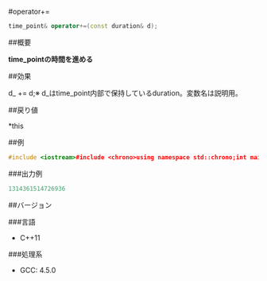 #operator+=
```cpp
time_point& operator+=(const duration& d);
```

##概要

<b>time_pointの時間を進める</b>




##効果

d_ += d;※ d_はtime_point内部で保持しているduration。変数名は説明用。




##戻り値

*this


##例

```cpp
#include <iostream>#include <chrono>using namespace std::chrono;int main(){  system_clock::time_point p = system_clock::now();  p += seconds(3);  std::cout << p.time_since_epoch().count() << std::endl;}
```

###出力例

```cpp
1314361514726936
```

##バージョン


###言語


- C++11



###処理系


- GCC: 4.5.0

